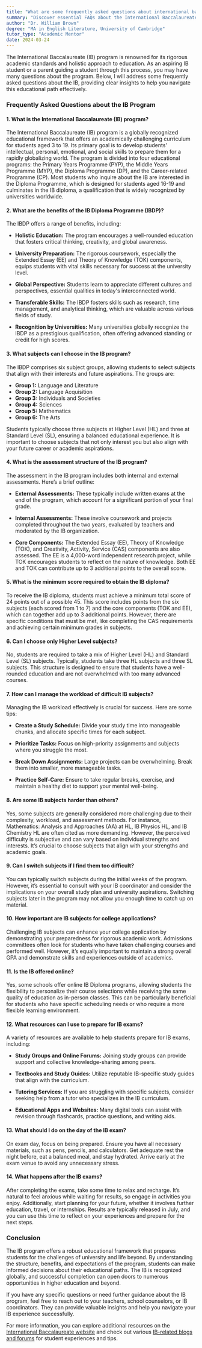 ```yaml
---
title: "What are some frequently asked questions about international baccalaureate (IB)?"
summary: "Discover essential FAQs about the International Baccalaureate program, its curriculum, and benefits for students and parents navigating this educational path."
author: "Dr. William Brown"
degree: "MA in English Literature, University of Cambridge"
tutor_type: "Academic Mentor"
date: 2024-03-24
---
```


The International Baccalaureate (IB) program is renowned for its rigorous academic standards and holistic approach to education. As an aspiring IB student or a parent guiding a student through this process, you may have many questions about the program. Below, I will address some frequently asked questions about the IB, providing clear insights to help you navigate this educational path effectively.

### Frequently Asked Questions about the IB Program

#### 1. **What is the International Baccalaureate (IB) program?**

The International Baccalaureate (IB) program is a globally recognized educational framework that offers an academically challenging curriculum for students aged 3 to 19. Its primary goal is to develop students' intellectual, personal, emotional, and social skills to prepare them for a rapidly globalizing world. The program is divided into four educational programs: the Primary Years Programme (PYP), the Middle Years Programme (MYP), the Diploma Programme (DP), and the Career-related Programme (CP). Most students who inquire about the IB are interested in the Diploma Programme, which is designed for students aged 16-19 and culminates in the IB diploma, a qualification that is widely recognized by universities worldwide.

#### 2. **What are the benefits of the IB Diploma Programme (IBDP)?**

The IBDP offers a range of benefits, including:

- **Holistic Education:** The program encourages a well-rounded education that fosters critical thinking, creativity, and global awareness.
  
- **University Preparation:** The rigorous coursework, especially the Extended Essay (EE) and Theory of Knowledge (TOK) components, equips students with vital skills necessary for success at the university level.
  
- **Global Perspective:** Students learn to appreciate different cultures and perspectives, essential qualities in today's interconnected world.

- **Transferable Skills:** The IBDP fosters skills such as research, time management, and analytical thinking, which are valuable across various fields of study.

- **Recognition by Universities:** Many universities globally recognize the IBDP as a prestigious qualification, often offering advanced standing or credit for high scores.

#### 3. **What subjects can I choose in the IB program?**

The IBDP comprises six subject groups, allowing students to select subjects that align with their interests and future aspirations. The groups are:

- **Group 1:** Language and Literature
- **Group 2:** Language Acquisition
- **Group 3:** Individuals and Societies
- **Group 4:** Sciences
- **Group 5:** Mathematics
- **Group 6:** The Arts

Students typically choose three subjects at Higher Level (HL) and three at Standard Level (SL), ensuring a balanced educational experience. It is important to choose subjects that not only interest you but also align with your future career or academic aspirations.

#### 4. **What is the assessment structure of the IB program?**

The assessment in the IB program includes both internal and external assessments. Here’s a brief outline:

- **External Assessments:** These typically include written exams at the end of the program, which account for a significant portion of your final grade.
  
- **Internal Assessments:** These involve coursework and projects completed throughout the two years, evaluated by teachers and moderated by the IB organization.

- **Core Components:** The Extended Essay (EE), Theory of Knowledge (TOK), and Creativity, Activity, Service (CAS) components are also assessed. The EE is a 4,000-word independent research project, while TOK encourages students to reflect on the nature of knowledge. Both EE and TOK can contribute up to 3 additional points to the overall score.

#### 5. **What is the minimum score required to obtain the IB diploma?**

To receive the IB diploma, students must achieve a minimum total score of 24 points out of a possible 45. This score includes points from the six subjects (each scored from 1 to 7) and the core components (TOK and EE), which can together add up to 3 additional points. However, there are specific conditions that must be met, like completing the CAS requirements and achieving certain minimum grades in subjects.

#### 6. **Can I choose only Higher Level subjects?**

No, students are required to take a mix of Higher Level (HL) and Standard Level (SL) subjects. Typically, students take three HL subjects and three SL subjects. This structure is designed to ensure that students have a well-rounded education and are not overwhelmed with too many advanced courses.

#### 7. **How can I manage the workload of difficult IB subjects?**

Managing the IB workload effectively is crucial for success. Here are some tips:

- **Create a Study Schedule:** Divide your study time into manageable chunks, and allocate specific times for each subject.
  
- **Prioritize Tasks:** Focus on high-priority assignments and subjects where you struggle the most.

- **Break Down Assignments:** Large projects can be overwhelming. Break them into smaller, more manageable tasks.

- **Practice Self-Care:** Ensure to take regular breaks, exercise, and maintain a healthy diet to support your mental well-being.

#### 8. **Are some IB subjects harder than others?**

Yes, some subjects are generally considered more challenging due to their complexity, workload, and assessment methods. For instance, Mathematics: Analysis and Approaches (AA) at HL, IB Physics HL, and IB Chemistry HL are often cited as more demanding. However, the perceived difficulty is subjective and can vary based on individual strengths and interests. It’s crucial to choose subjects that align with your strengths and academic goals.

#### 9. **Can I switch subjects if I find them too difficult?**

You can typically switch subjects during the initial weeks of the program. However, it’s essential to consult with your IB coordinator and consider the implications on your overall study plan and university aspirations. Switching subjects later in the program may not allow you enough time to catch up on material.

#### 10. **How important are IB subjects for college applications?**

Challenging IB subjects can enhance your college application by demonstrating your preparedness for rigorous academic work. Admissions committees often look for students who have taken challenging courses and performed well. However, it’s equally important to maintain a strong overall GPA and demonstrate skills and experiences outside of academics.

#### 11. **Is the IB offered online?**

Yes, some schools offer online IB Diploma programs, allowing students the flexibility to personalize their course selections while receiving the same quality of education as in-person classes. This can be particularly beneficial for students who have specific scheduling needs or who require a more flexible learning environment.

#### 12. **What resources can I use to prepare for IB exams?**

A variety of resources are available to help students prepare for IB exams, including:

- **Study Groups and Online Forums:** Joining study groups can provide support and collective knowledge-sharing among peers.
  
- **Textbooks and Study Guides:** Utilize reputable IB-specific study guides that align with the curriculum.
  
- **Tutoring Services:** If you are struggling with specific subjects, consider seeking help from a tutor who specializes in the IB curriculum.

- **Educational Apps and Websites:** Many digital tools can assist with revision through flashcards, practice questions, and writing aids.

#### 13. **What should I do on the day of the IB exam?**

On exam day, focus on being prepared. Ensure you have all necessary materials, such as pens, pencils, and calculators. Get adequate rest the night before, eat a balanced meal, and stay hydrated. Arrive early at the exam venue to avoid any unnecessary stress.

#### 14. **What happens after the IB exams?**

After completing the exams, take some time to relax and recharge. It’s natural to feel anxious while waiting for results, so engage in activities you enjoy. Additionally, start planning for your future, whether it involves further education, travel, or internships. Results are typically released in July, and you can use this time to reflect on your experiences and prepare for the next steps.

### Conclusion

The IB program offers a robust educational framework that prepares students for the challenges of university and life beyond. By understanding the structure, benefits, and expectations of the program, students can make informed decisions about their educational paths. The IB is recognized globally, and successful completion can open doors to numerous opportunities in higher education and beyond.

If you have any specific questions or need further guidance about the IB program, feel free to reach out to your teachers, school counselors, or IB coordinators. They can provide valuable insights and help you navigate your IB experience successfully.

For more information, you can explore additional resources on the [International Baccalaureate website](https://www.ibo.org/about-the-ib/) and check out various [IB-related blogs and forums](https://www.ibo.org/programmes/diploma-programme/) for student experiences and tips.
    